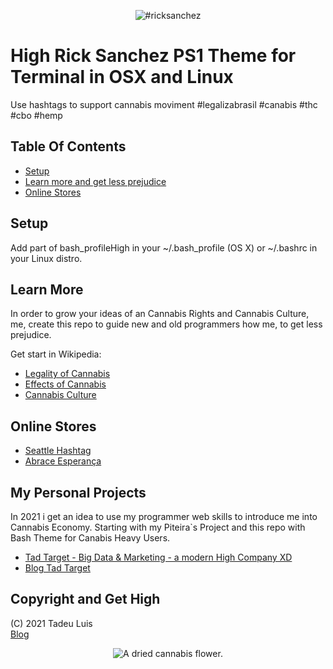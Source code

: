 <p align="center">
<img src="https://instagram.fldb3-1.fna.fbcdn.net/v/t51.2885-15/e35/126912171_492866998319045_6111159386595503514_n.jpg?tp=1&_nc_ht=instagram.fldb3-1.fna.fbcdn.net&_nc_cat=105&_nc_ohc=Sw2uxXApe9AAX8qHNFV&edm=AP_V10EBAAAA&ccb=7-4&oh=e4a77140b756ae4b138a63ece9d6642a&oe=60B06640" alt="#ricksanchez" title="an Rick Sanchez Tribute">
</p>

# High Rick Sanchez PS1 Theme for Terminal in OSX and Linux
Use hashtags to support cannabis moviment #legalizabrasil #canabis #thc #cbo #hemp

## Table Of Contents

- [Setup](#setup)
- [Learn more and get less prejudice](#lean-more)
- [Online Stores](#online-stores)

## Setup
Add part of bash_profileHigh in your ~/.bash_profile (OS X) or ~/.bashrc in your Linux distro.

## Learn More
In order to grow your ideas of an Cannabis Rights and Cannabis Culture, me, create this repo to guide new and old programmers how me, to get less prejudice.

Get start in Wikipedia: 
 - [Legality of Cannabis](https://en.wikipedia.org/wiki/Legality_of_cannabis)
 - [Effects of Cannabis](https://en.wikipedia.org/wiki/Effects_of_cannabis)
 - [Cannabis Culture](https://en.wikipedia.org/wiki/Cannabis_culture)


## Online Stores
- [Seattle Hashtag](https://shop.seattlehashtag.com/fremont)
- [Abrace Esperança](https://www.abraceesperanca.org.br)

## My Personal Projects
In 2021 i get an idea to use my programmer web skills to introduce me into Cannabis Economy. Starting with my Piteira`s Project and this repo with Bash Theme for Canabis Heavy Users.

- [Tad Target - Big Data & Marketing - a modern High Company XD ](https://www.tadtarget.com/)
- [Blog Tad Target](https://blog.tadtarget.com)

## Copyright and Get High

(C) 2021 Tadeu Luis
<br>
[Blog](https://medium.com/@anestesya)
<p align="center">
<img src="https://en.wikipedia.org/wiki/File:Marijuana-Cannabis-Weed-Bud-Gram.jpg" alt="A dried cannabis flower.
" title="A dried cannabis flower.">
</p>
